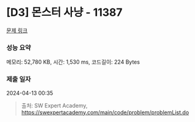# [D3] 몬스터 사냥 - 11387 

[문제 링크](https://swexpertacademy.com/main/code/problem/problemDetail.do?contestProbId=AXb6LR76vCcDFARR) 

### 성능 요약

메모리: 52,780 KB, 시간: 1,530 ms, 코드길이: 224 Bytes

### 제출 일자

2024-04-13 00:35



> 출처: SW Expert Academy, https://swexpertacademy.com/main/code/problem/problemList.do